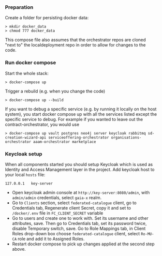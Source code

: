 ### Preparation
Create a folder for persisting docker data:
```
> mkdir docker_data
> chmod 777 docker_data
```
This compose file also assumes that the orchestrator repos are cloned "next to" the localdeployment repo in order to allow for changes to the code.

### Run docker compose
Start the whole stack:
```
> docker-compose up
```

Trigger a rebuild (e.g. when you change the code)
```
> docker-compose up --build
```

If you want to debug a specific service (e.g. by running it locally on the host system), you start docker compose up with all the services listed except the specific service to debug.
For example if you wanted to leave out the contract-orchestrator, you would use 
```
> docker-compose up vault postgres neo4j server keycloak rabbitmq sd-creation-wizard-api serviceoffering-orchestrator organisations-orchestrator aaam-orchestrator marketplace
```

### Keycloak setup

When all components started you should setup Keycloak which is used as Identity and Access Management layer in the project. Add keycloak host to your local `hosts` file:

```
127.0.0.1	key-server
```

- Open keycloak admin console at `http://key-server:8080/admin`, with `admin/admin` credentials, select `gaia-x` realm. 
- Go to `Clients` section, select `federated-catalogue` client, go to Credentials tab, Regenerate client Secret, copy it and set to `/docker/.env` file in `FC_CLIENT_SECRET` variable
- Go to users and create one to work with. Set its username and other attributes, save. Then go to Credentials tab, set its password twice, disable Temporary switch, save. Go to Role Mappings tab, in Client Roles drop-down box choose `federated-catalogue` client, select `Ro-MU-CA` role and add it to Assigned Roles.
- Restart docker compose to pick up changes applied at the second step above.
